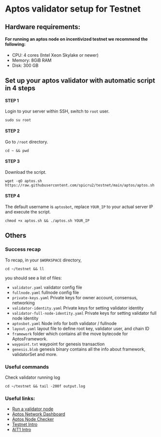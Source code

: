 # Aptos validator setup for Testnet

## Hardware requirements:
#### For running an aptos node on incentivized testnet we recommend the following:
- CPU: 4 cores (Intel Xeon Skylake or newer)
- Memory: 8GiB RAM
- Disk: 300 GB

## Set up your aptos validator with automatic script in 4 steps

#### STEP 1
Login to your server within SSH, switch to `root` user.
```
sudo su root
```

#### STEP 2
Go to `/root` directory.
```
cd ~ && pwd
```

#### STEP 3
Download the script.
```
wget -qO aptos.sh https://raw.githubusercontent.com/spicru2/testnet/main/aptos/aptos.sh 
```

#### STEP 4
The default username is `aptosbot`,
replace `YOUR_IP` to your actual server IP and execute the script.
```
chmod +x aptos.sh && ./aptos.sh YOUR_IP
```

## Others


### Success recap
To recap, in your `$WORKSPACE` directory,
```
cd ~/testnet && ll
```
you should see a list of files:

- `validator.yaml` validator config file
- `fullnode.yaml` fullnode config file
- `private-keys.yaml` Private keys for owner account, consensus, networking
- `validator-identity.yaml` Private keys for setting validator identity
- `validator-full-node-identity.yaml` Private keys for setting validator full node identity
- `aptosbot.yaml` Node info for both validator / fullnode
- `layout.yaml` layout file to define root key, validator user, and chain ID
- `framework` folder which contains all the move bytecode for AptosFramework.
- `waypoint.txt` waypoint for genesis transaction
- `genesis.blob` genesis binary contains all the info about framework, validatorSet and more.

### Useful commands
Check validator running log
```
cd ~/testnet && tail -200f output.log
```

### Useful links:
- [Run a validator node](https://aptos.dev/tutorials/validator-node/intro)
- [Aptos Network Dashboard](https://status.devnet.aptos.dev/)
- [Aptos Node Checker](http://node-tools.net/aptos/tester/)
- [Testnet Intro](https://medium.com/aptoslabs/aptos-incentivized-testnet-update-abcfcd94d54c) 
- [AIT1 Intro](https://medium.com/aptoslabs/launch-of-aptos-incentivized-testnet-registration-2e85696a62d0)